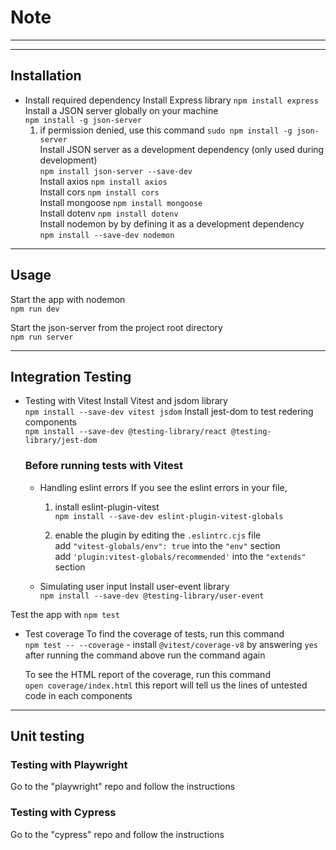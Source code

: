
# Note

---


---

## Installation

- Install required dependency
   Install Express library `npm install express`   
   Install a JSON server globally on your machine  
      `npm install -g json-server`  
   1) if permission denied, use this command `sudo npm install -g json-server`  
   Install JSON server as a development dependency (only used during development)  
      `npm install json-server --save-dev`  
   Install axios `npm install axios`  
   Install cors `npm install cors`  
   Install mongoose `npm install mongoose`  
   Install dotenv `npm install dotenv`  
   Install nodemon by by defining it as a development dependency  
      `npm install --save-dev nodemon`  

---

## Usage

Start the app with nodemon  
   `npm run dev`  

Start the json-server from the project root directory  
   `npm run server`

---

## Integration Testing

- Testing with Vitest
Install Vitest and jsdom library  
   `npm install --save-dev vitest jsdom`
Install jest-dom to test redering components  
   `npm install --save-dev @testing-library/react @testing-library/jest-dom`

   ### Before running tests with Vitest
   - Handling eslint errors
      If you see the eslint errors in your file,
      1. install eslint-plugin-vitest  
            `npm install --save-dev eslint-plugin-vitest-globals`

      2. enable the plugin by editing the `.eslintrc.cjs` file  
            add `"vitest-globals/env": true` into the `"env"` section  
            add `'plugin:vitest-globals/recommended'` into the `"extends"` section

   - Simulating user input
      Install user-event library  
      `npm install --save-dev @testing-library/user-event`

Test the app with `npm test`

- Test coverage
   To find the coverage of tests, run this command  
      `npm test -- --coverage`
      - install `@vitest/coverage-v8` by answering `yes` after running the command above
      run the command again

   To see the HTML report of the coverage, run this command  
   `open coverage/index.html`
   this report will tell us the lines of untested code in each components

---
## Unit testing

### Testing with Playwright
Go to the "playwright" repo and follow the instructions

### Testing with Cypress
Go to the "cypress" repo and follow the instructions